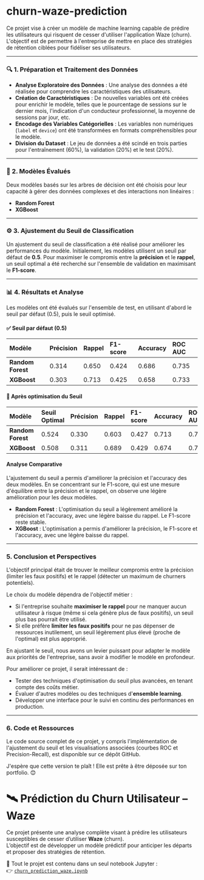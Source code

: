 # churn-waze-prediction
Ce projet vise à créer un modèle de machine learning capable de prédire les utilisateurs qui risquent de cesser d'utiliser l'application Waze (churn). L'objectif est de permettre à l'entreprise de mettre en place des stratégies de rétention ciblées pour fidéliser ses utilisateurs.

---

### 🔍 1. Préparation et Traitement des Données

* **Analyse Exploratoire des Données** : Une analyse des données a été réalisée pour comprendre les caractéristiques des utilisateurs.
* **Création de Caractéristiques** : De nouvelles variables ont été créées pour enrichir le modèle, telles que le pourcentage de sessions sur le dernier mois, l'indication d'un conducteur professionnel, la moyenne de sessions par jour, etc.
* **Encodage des Variables Catégorielles** : Les variables non numériques (`label` et `device`) ont été transformées en formats compréhensibles pour le modèle.
* **Division du Dataset** : Le jeu de données a été scindé en trois parties pour l'entraînement (60%), la validation (20%) et le test (20%).

---

### 🌲 2. Modèles Évalués

Deux modèles basés sur les arbres de décision ont été choisis pour leur capacité à gérer des données complexes et des interactions non linéaires :
* **Random Forest**
* **XGBoost**

---

### ⚙️ 3. Ajustement du Seuil de Classification

Un ajustement du seuil de classification a été réalisé pour améliorer les performances du modèle. Initialement, les modèles utilisent un seuil par défaut de **0.5**. Pour maximiser le compromis entre la **précision** et le **rappel**, un seuil optimal a été recherché sur l'ensemble de validation en maximisant le **F1-score**.

---

### 📊 4. Résultats et Analyse

Les modèles ont été évalués sur l'ensemble de test, en utilisant d'abord le seuil par défaut (0.5), puis le seuil optimisé.

#### ✅ Seuil par défaut (0.5)

| Modèle | Précision | Rappel | F1-score | Accuracy | ROC AUC |
| :--- | :--- | :--- | :--- | :--- | :--- |
| **Random Forest** | 0.314 | 0.650 | 0.424 | 0.686 | 0.735 |
| **XGBoost** | 0.303 | 0.713 | 0.425 | 0.658 | 0.733 |

#### 🎯 Après optimisation du Seuil

| Modèle | Seuil Optimal | Précision | Rappel | F1-score | Accuracy | ROC AUC |
| :--- | :--- | :--- | :--- | :--- | :--- | :--- |
| **Random Forest** | 0.524 | 0.330 | 0.603 | 0.427 | 0.713 | 0.735 |
| **XGBoost** | 0.508 | 0.311 | 0.689 | 0.429 | 0.674 | 0.733 |

#### Analyse Comparative

L'ajustement du seuil a permis d'améliorer la précision et l'accuracy des deux modèles. En se concentrant sur le F1-score, qui est une mesure d'équilibre entre la précision et le rappel, on observe une légère amélioration pour les deux modèles.

* **Random Forest** : L'optimisation du seuil a légèrement amélioré la précision et l'accuracy, avec une légère baisse du rappel. Le F1-score reste stable.
* **XGBoost** : L'optimisation a permis d'améliorer la précision, le F1-score et l'accuracy, avec une légère baisse du rappel.

---

### 5. Conclusion et Perspectives

L'objectif principal était de trouver le meilleur compromis entre la précision (limiter les faux positifs) et le rappel (détecter un maximum de churners potentiels).

Le choix du modèle dépendra de l'objectif métier :
* Si l'entreprise souhaite **maximiser le rappel** pour ne manquer aucun utilisateur à risque (même si cela génère plus de faux positifs), un seuil plus bas pourrait être utilisé.
* Si elle préfère **limiter les faux positifs** pour ne pas dépenser de ressources inutilement, un seuil légèrement plus élevé (proche de l'optimal) est plus approprié.

En ajustant le seuil, nous avons un levier puissant pour adapter le modèle aux priorités de l'entreprise, sans avoir à modifier le modèle en profondeur.

Pour améliorer ce projet, il serait intéressant de :
* Tester des techniques d'optimisation du seuil plus avancées, en tenant compte des coûts métier.
* Évaluer d'autres modèles ou des techniques d'**ensemble learning**.
* Développer une interface pour le suivi en continu des performances en production.

---

### 6. Code et Ressources

Le code source complet de ce projet, y compris l'implémentation de l'ajustement du seuil et les visualisations associées (courbes ROC et Precision-Recall), est disponible sur ce dépôt GitHub.

J'espère que cette version te plaît ! Elle est prête à être déposée sur ton portfolio. 😊


# 🛰️ Prédiction du Churn Utilisateur – Waze

Ce projet présente une analyse complète visant à prédire les utilisateurs susceptibles de cesser d’utiliser **Waze** (churn).  
L’objectif est de développer un modèle prédictif pour anticiper les départs et proposer des stratégies de rétention.

📁 Tout le projet est contenu dans un seul notebook Jupyter :  
👉 [`churn_prediction_waze.ipynb`](./churn_prediction_waze.ipynb)




